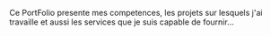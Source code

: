 Ce PortFolio presente mes competences, les projets sur lesquels j'ai travaille et aussi les services que je suis capable de fournir...
